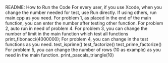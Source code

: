 README: How to Run the Code
For every user, if you use Xcode, when you change the number needed for test, use Run directly. If using others, run main.cpp as you need.
For problem 1, as placed in the end of the main function, you can enter the number after testing other function.
For problem 2, auto run in need of problem 4.
For problem 3, you can change the number of limit in the main function which test all functions print_fibonacci(4000000);
For problem 4, you can change in the test functions as you need.
test_isprime() test_factorize() test_prime_factorize()
For problem 5, you can change the number of rows (10 as example) as you need in the main function. print_pascals_triangle(10)

